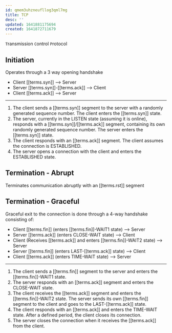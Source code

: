 ```yaml
---
id: qmem3uhzneufllog3qml7mg
title: TCP
desc: ''
updated: 1641881175694
created: 1641872711679
---
```



`T`ransmission `C`ontrol `P`rotocol

## Initiation

Operates through a 3 way opening handshake

- Client [[terms.syn]] --> Server
- Server [[terms.syn]]-[[terms.ack]] --> Client
- Client [[terms.ack]] --> Server

---

1. The client sends a [[terms.syn]] segment to the server with a randomly generated sequence number. The client enters
the [[terms.syn]] state.
2. The server, currently in the LISTEN state (assuming it is online), responds with a [[terms.syn]]/[[terms.ack]] segment, containing its own randomly generated sequence number. The server enters the [[terms.syn]] state.
3. The client responds with an [[terms.ack]] segment. The client assumes the connection is ESTABLISHED.
4. The server opens a connection with the client and enters the ESTABLISHED state.

## Termination - Abrupt

Terminates communication abruptly with an [[terms.rst]] segment

## Termination - Graceful

Graceful exit to the connection is done through a 4-way handshake consisting of:

- Client [[terms.fin]] (enters [[terms.fin]]-WAIT1 state) --> Server
- Server [[terms.ack]] (enters CLOSE-WAIT state) --> Client
- Client (Receives [[terms.ack]] and enters [[terms.fin]]-WAIT2 state) --> Server
- Server [[terms.fin]] (enters LAST-[[terms.ack]] state) --> Client
- Client [[terms.ack]] (enters TIME-WAIT state) --> Server

---

1. The client sends a [[terms.fin]] segment to the server and enters the [[terms.fin]]-WAIT1 state.
2. The server responds with an [[terms.ack]] segment and enters the CLOSE-WAIT state.
3. The client receives the [[terms.ack]] segment and enters the [[terms.fin]]-WAIT2 state. The server sends its own [[terms.fin]] segment
to the client and goes to the LAST-[[terms.ack]] state.
4. The client responds with an [[terms.ack]] and enters the TIME-WAIT state. After a defined period, the client closes its connection.
5. The server closes the connection when it receives the [[terms.ack]] from the client.
